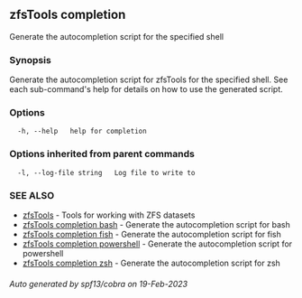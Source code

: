 ## zfsTools completion

Generate the autocompletion script for the specified shell

### Synopsis

Generate the autocompletion script for zfsTools for the specified shell.
See each sub-command's help for details on how to use the generated script.


### Options

```
  -h, --help   help for completion
```

### Options inherited from parent commands

```
  -l, --log-file string   Log file to write to
```

### SEE ALSO

* [zfsTools](zfsTools.md)	 - Tools for working with ZFS datasets
* [zfsTools completion bash](zfsTools_completion_bash.md)	 - Generate the autocompletion script for bash
* [zfsTools completion fish](zfsTools_completion_fish.md)	 - Generate the autocompletion script for fish
* [zfsTools completion powershell](zfsTools_completion_powershell.md)	 - Generate the autocompletion script for powershell
* [zfsTools completion zsh](zfsTools_completion_zsh.md)	 - Generate the autocompletion script for zsh

###### Auto generated by spf13/cobra on 19-Feb-2023

